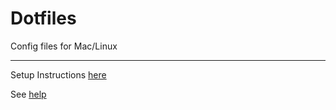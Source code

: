 # Dotfiles

Config files for Mac/Linux

---

Setup Instructions [here](https://www.atlassian.com/git/tutorials/dotfiles)

See [help](https://medium.com/@webprolific/getting-started-with-dotfiles-43c3602fd789)
